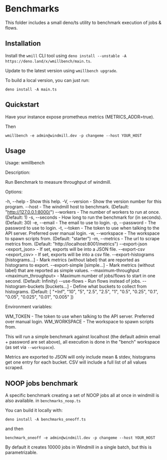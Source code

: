 # Benchmarks

This folder includes a small deno/ts utility to benchmark execution of jobs &
flows.

## Installation

Install the `wmill` CLI tool using
`deno install --unstable -A https://deno.land/x/wmillbench/main.ts`.

Update to the latest version using `wmillbench upgrade`.

To build a local version, you can just run:
```
deno install -A main.ts
```

## Quickstart

Have your instance expose prometheus metrics (METRICS_ADDR=true).

Then

```
wmillbench -e admin@windmill.dev -p changeme --host YOUR_HOST
```

## Usage

Usage: wmillbench

Description:

Run Benchmark to measure throughput of windmill.

Options:

-h, --help - Show this help. 
-V, --version - Show the version number for this program. 
--host <url> - The windmill host to benchmark. (Default: "http://127.0.0.1:8000/") 
--workers <workers> - The number of workers to run at once. (Default: 1) 
-s, --seconds <seconds> - How long to run the benchmark for (in seconds). (Default: 30) 
-e, --email <email> - The email to use to login. 
-p, --password <password> - The password to use to login. 
-t, --token <token> - The token to use when talking to the API server. Preferred over manual login. 
-w, --workspace <workspace> - The workspace to spawn scripts from. (Default: "starter") 
-m, --metrics <metrics> - The url to scrape metrics from. (Default: "http://localhost:8001/metrics") 
--export-json <export_json> - If set, exports will be into a JSON file. 
--export-csv <export_csv> - If set, exports will be into a csv file. 
--export-histograms [histograms...] - Mark metrics (without label) that are reported as histograms to export. 
--export-simple [simple...] - Mark metrics (without label) that are reported as simple values.
--maximum-throughput <maximum_throughput> - Maximum number of jobs/flows to start in one second. (Default: Infinity) 
--use-flows - Run flows instead of jobs.
--histogram-buckets [buckets...] - Define what buckets to collect from histograms. (Default: [ "+Inf", "10", "5", "2.5", "2.5", "1", "0.5", "0.25", "0.1", "0.05", "0.025", "0.01", "0.005" ])

Environment variables:

WM_TOKEN <token> - The token to use when talking to the API server. Preferred
over manual login. WM_WORKSPACE <workspace> - The workspace to spawn scripts
from.



This will run a simple benchmark against localhost (the default admin email +
password are set above), all execution is done in the "bench" workspace (as set
via `--workspace`).

Metrics are exported to JSON will only include mean & stdev, histograms get one
entry for each bucket. CSV will include a full list of all values scraped.

## NOOP jobs benchmark

A specific benchmark creating a set of NOOP jobs all at once in windmill is also available.
in `benchmarks_noop.ts`

You can build it locally with:
```
deno install -A benchmarks_oneoff.ts
```
and then
```
benchmark_oneoff -e admin@windmill.dev -p changeme --host YOUR_HOST
```

By default it creates 10000 jobs in Windmill in a single batch, but this is parametrizable.